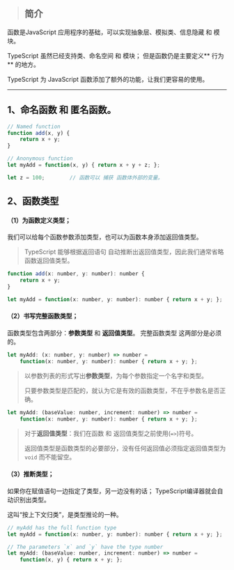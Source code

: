 > ## 简介

函数是JavaScript 应用程序的基础，可以实现抽象层、模拟类、信息隐藏 和 模块。

TypeScript 虽然已经支持类、命名空间 和 模块； 但是函数仍是主要定义** 行为** 的地方。

TypeScript 为 JavaScript 函数添加了额外的功能，让我们更容易的使用。

---

## 1、命名函数 和 匿名函数。

```js
// Named function
function add(x, y) {
    return x + y;
}

// Anonymous function
let myAdd = function(x, y) { return x + y + z; };

let z = 100;        // 函数可以 捕获 函数体外部的变量。
```

## 2、函数类型

#### （1）为函数定义类型；

我们可以给每个函数参数添加类型，也可以为函数本身添加返回值类型。

> TypeScript 能够根据返回语句 自动推断出返回值类型，因此我们通常省略函数返回值类型。

```js
function add(x: number, y: number): number {
    return x + y;
}

let myAdd = function(x: number, y: number): number { return x + y; };
```

#### （2）书写完整函数类型；

函数类型包含两部分：**参数类型** 和 **返回值类型**。    完整函数类型 这两部分是必须的。

```js
let myAdd: (x: number, y: number) => number =
    function(x: number, y: number): number { return x + y; };
```

> 以参数列表的形式写出**参数类型**，为每个参数指定一个名字和类型。
>
> 只要参数类型是匹配的，就认为它是有效的函数类型，不在乎参数名是否正确。

```js
let myAdd: (baseValue: number, increment: number) => number =
    function(x: number, y: number): number { return x + y; };
```

> 对于**返回值类型**：我们在函数 和 返回值类型之前使用\(`=>`\)符号。
>
> 返回值类型是函数类型的必要部分，没有任何返回值必须指定返回值类型为 `void` 而不能留空。

#### （3）推断类型；

如果你在赋值语句一边指定了类型，另一边没有的话； TypeScript编译器就会自动识别出类型。

这叫“按上下文归类”，是类型推论的一种。

```js
// myAdd has the full function type
let myAdd = function(x: number, y: number): number { return x + y; };

// The parameters `x` and `y` have the type number
let myAdd: (baseValue: number, increment: number) => number =
    function(x, y) { return x + y; };
```



